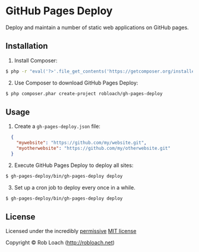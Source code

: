 # GitHub Pages Deploy

Deploy and maintain a number of static web applications on GitHub pages.


## Installation

1. Install Composer:
``` bash
$ php -r "eval('?>'.file_get_contents('https://getcomposer.org/installer'));"
```

2. Use Composer to download GitHub Pages Deploy:
``` bash
$ php composer.phar create-project robloach/gh-pages-deploy
```


## Usage

1. Create a `gh-pages-deploy.json` file:
``` json
  {
    "mywebsite": "https://github.com/my/website.git",
    "myotherwebsite": "https://github.com/my/otherwebsite.git"
  }
```

2. Execute GitHub Pages Deploy to deploy all sites:
``` bash
$ gh-pages-deploy/bin/gh-pages-deploy deploy
```

3. Set up a cron job to deploy every once in a while.
``` bash
$ gh-pages-deploy/bin/gh-pages-deploy deploy
```


## License

Licensed under the incredibly [permissive](http://en.wikipedia.org/wiki/Permissive_free_software_licence) [MIT license](http://creativecommons.org/licenses/MIT/)

Copyright &copy; Rob Loach (http://robloach.net)
